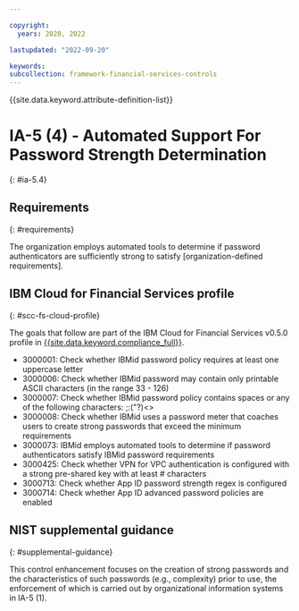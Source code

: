 ```yaml
---

copyright:
  years: 2020, 2022

lastupdated: "2022-09-20"

keywords: 
subcollection: framework-financial-services-controls
---
```


{{site.data.keyword.attribute-definition-list}}

# IA-5 (4) - Automated Support For Password Strength Determination
{: #ia-5.4}

## Requirements
{: #requirements}

The organization employs automated tools to determine if password authenticators are sufficiently strong to satisfy [organization-defined requirements].

## IBM Cloud for Financial Services profile
{: #scc-fs-cloud-profile}

The goals that follow are part of the IBM Cloud for Financial Services v0.5.0 profile in [{{site.data.keyword.compliance_full}}](/docs/security-compliance?topic=security-compliance-getting-started).

- 3000001: Check whether IBMid password policy requires at least one uppercase letter
- 3000006: Check whether IBMid password may contain only printable ASCII characters (in the range 33 - 126)
- 3000007: Check whether IBMid password policy contains spaces or any of the following characters: \;:("?)<>
- 3000008: Check whether IBMid uses a password meter that coaches users to create strong passwords that exceed the minimum requirements
- 3000073: IBMid employs automated tools to determine if password authenticators satisfy IBMid password requirements
- 3000425: Check whether VPN for VPC authentication is configured with a strong pre-shared key with at least # characters
- 3000713: Check whether App ID password strength regex is configured
- 3000714: Check whether App ID advanced password policies are enabled

## NIST supplemental guidance
{: #supplemental-guidance}

This control enhancement focuses on the creation of strong passwords and the characteristics of such passwords (e.g., complexity) prior to use, the enforcement of which is carried out by organizational information systems in IA-5 (1).

